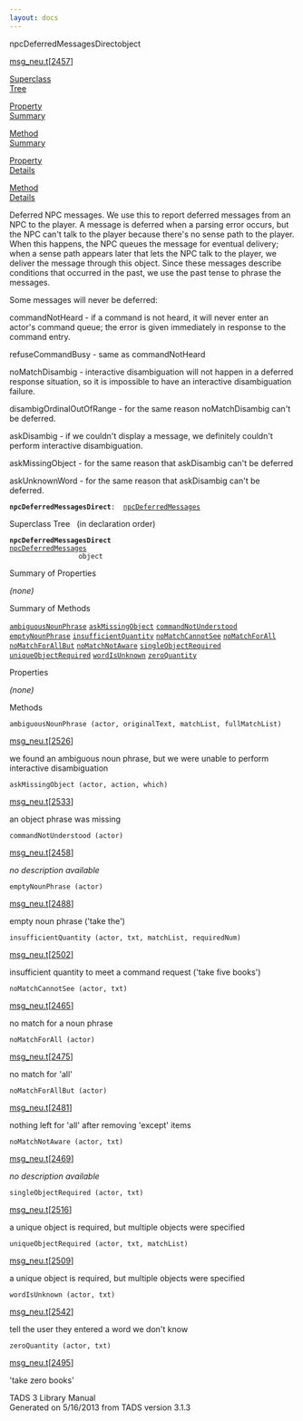 ```yaml
---
layout: docs
---
```

<span class="title">npcDeferredMessagesDirect</span><span class="type">object</span>

[msg_neu.t](../file/msg_neu.t.html)\[[2457](../source/msg_neu.t.html#2457)\]

[Superclass  
Tree](#_SuperClassTree_)

[Property  
Summary](#_PropSummary_)

[Method  
Summary](#_MethodSummary_)

[Property  
Details](#_Properties_)

[Method  
Details](#_Methods_)



Deferred NPC messages. We use this to report deferred messages from an
NPC to the player. A message is deferred when a parsing error occurs,
but the NPC can't talk to the player because there's no sense path to
the player. When this happens, the NPC queues the message for eventual
delivery; when a sense path appears later that lets the NPC talk to the
player, we deliver the message through this object. Since these messages
describe conditions that occurred in the past, we use the past tense to
phrase the messages.

Some messages will never be deferred:

commandNotHeard - if a command is not heard, it will never enter an
actor's command queue; the error is given immediately in response to the
command entry.

refuseCommandBusy - same as commandNotHeard

noMatchDisambig - interactive disambiguation will not happen in a
deferred response situation, so it is impossible to have an interactive
disambiguation failure.

disambigOrdinalOutOfRange - for the same reason noMatchDisambig can't be
deferred.

askDisambig - if we couldn't display a message, we definitely couldn't
perform interactive disambiguation.

askMissingObject - for the same reason that askDisambig can't be
deferred

askUnknownWord - for the same reason that askDisambig can't be deferred.

**`npcDeferredMessagesDirect`**` :   `[`npcDeferredMessages`](../object/npcDeferredMessages.html)



<span id="_SuperClassTree_"></span>



<span class="hdln">Superclass Tree</span>   (in declaration order)



**`npcDeferredMessagesDirect`**  
[`npcDeferredMessages`](../object/npcDeferredMessages.html)  
`                 object`  
<span id="_PropSummary_"></span>



<span class="hdln">Summary of Properties</span>  







*(none)* <span id="_MethodSummary_"></span>



<span class="hdln">Summary of Methods</span>  



[`ambiguousNounPhrase`](#ambiguousNounPhrase) [`askMissingObject`](#askMissingObject) [`commandNotUnderstood`](#commandNotUnderstood) [`emptyNounPhrase`](#emptyNounPhrase) [`insufficientQuantity`](#insufficientQuantity) [`noMatchCannotSee`](#noMatchCannotSee) [`noMatchForAll`](#noMatchForAll) [`noMatchForAllBut`](#noMatchForAllBut) [`noMatchNotAware`](#noMatchNotAware) [`singleObjectRequired`](#singleObjectRequired) [`uniqueObjectRequired`](#uniqueObjectRequired) [`wordIsUnknown`](#wordIsUnknown) [`zeroQuantity`](#zeroQuantity)



<span id="_Properties_"></span>



<span class="hdln">Properties</span>  



*(none)* <span id="_Methods_"></span>



<span class="hdln">Methods</span>  



<span id="ambiguousNounPhrase"></span>

`ambiguousNounPhrase (actor, originalText, matchList, fullMatchList)`

[msg_neu.t](../file/msg_neu.t.html)\[[2526](../source/msg_neu.t.html#2526)\]



we found an ambiguous noun phrase, but we were unable to perform
interactive disambiguation



<span id="askMissingObject"></span>

`askMissingObject (actor, action, which)`

[msg_neu.t](../file/msg_neu.t.html)\[[2533](../source/msg_neu.t.html#2533)\]



an object phrase was missing



<span id="commandNotUnderstood"></span>

`commandNotUnderstood (actor)`

[msg_neu.t](../file/msg_neu.t.html)\[[2458](../source/msg_neu.t.html#2458)\]



*no description available*



<span id="emptyNounPhrase"></span>

`emptyNounPhrase (actor)`

[msg_neu.t](../file/msg_neu.t.html)\[[2488](../source/msg_neu.t.html#2488)\]



empty noun phrase ('take the')



<span id="insufficientQuantity"></span>

`insufficientQuantity (actor, txt, matchList, requiredNum)`

[msg_neu.t](../file/msg_neu.t.html)\[[2502](../source/msg_neu.t.html#2502)\]



insufficient quantity to meet a command request ('take five books')



<span id="noMatchCannotSee"></span>

`noMatchCannotSee (actor, txt)`

[msg_neu.t](../file/msg_neu.t.html)\[[2465](../source/msg_neu.t.html#2465)\]



no match for a noun phrase



<span id="noMatchForAll"></span>

`noMatchForAll (actor)`

[msg_neu.t](../file/msg_neu.t.html)\[[2475](../source/msg_neu.t.html#2475)\]



no match for 'all'



<span id="noMatchForAllBut"></span>

`noMatchForAllBut (actor)`

[msg_neu.t](../file/msg_neu.t.html)\[[2481](../source/msg_neu.t.html#2481)\]



nothing left for 'all' after removing 'except' items



<span id="noMatchNotAware"></span>

`noMatchNotAware (actor, txt)`

[msg_neu.t](../file/msg_neu.t.html)\[[2469](../source/msg_neu.t.html#2469)\]



*no description available*



<span id="singleObjectRequired"></span>

`singleObjectRequired (actor, txt)`

[msg_neu.t](../file/msg_neu.t.html)\[[2516](../source/msg_neu.t.html#2516)\]



a unique object is required, but multiple objects were specified



<span id="uniqueObjectRequired"></span>

`uniqueObjectRequired (actor, txt, matchList)`

[msg_neu.t](../file/msg_neu.t.html)\[[2509](../source/msg_neu.t.html#2509)\]



a unique object is required, but multiple objects were specified



<span id="wordIsUnknown"></span>

`wordIsUnknown (actor, txt)`

[msg_neu.t](../file/msg_neu.t.html)\[[2542](../source/msg_neu.t.html#2542)\]



tell the user they entered a word we don't know



<span id="zeroQuantity"></span>

`zeroQuantity (actor, txt)`

[msg_neu.t](../file/msg_neu.t.html)\[[2495](../source/msg_neu.t.html#2495)\]



'take zero books'





TADS 3 Library Manual  
Generated on 5/16/2013 from TADS version 3.1.3


